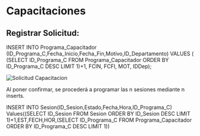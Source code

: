 # Capacitaciones
## Registrar Solicitud:


INSERT INTO Programa_Capacitador (ID_Programa_C,Fecha_Inicio,Fecha_Fin,Motivo,ID_Departamento)
	VALUES (
				(SELECT ID_Programa_C FROM Programa_Capacitador
				ORDER BY ID_Programa_C DESC
				LIMIT 1)+1,
			FCIN, FCFI, MOT, IDDep);
   
![Solicitud Capacitacion](https://github.com/fiis-bd241/grupo02/assets/164259064/776eedbf-ac45-4a5b-86b0-a098c9b7c6a3)

Al poner confirmar, se procederá a programar las n sesiones mediante n inserts.

INSERT INTO Sesion(ID_Sesion,Estado,Fecha,Hora,ID_Programa_C)
Values((SELECT ID_Sesion FROM Sesion ORDER BY ID_Sesion DESC LIMIT 1)+1,EST,FECH,HOR,(SELECT ID_Programa_C FROM Programa_Capacitador	ORDER BY ID_Programa_C DESC	LIMIT 1))
